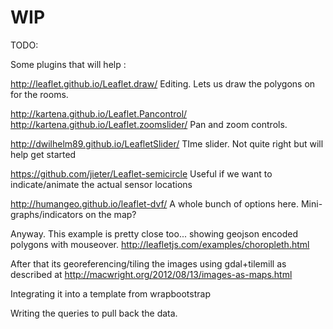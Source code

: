 WIP
===

TODO:

Some plugins that will help :

http://leaflet.github.io/Leaflet.draw/
Editing. Lets us draw the polygons on for the rooms.

http://kartena.github.io/Leaflet.Pancontrol/
http://kartena.github.io/Leaflet.zoomslider/
Pan and zoom controls.

http://dwilhelm89.github.io/LeafletSlider/
TIme slider. Not quite right but will help get started

https://github.com/jieter/Leaflet-semicircle
Useful if we want to indicate/animate the actual sensor locations

http://humangeo.github.io/leaflet-dvf/
A whole bunch of options here. Mini-graphs/indicators on the map?

Anyway. This example is pretty close too... showing geojson encoded polygons with mouseover.
http://leafletjs.com/examples/choropleth.html

After that its georeferencing/tiling the images using gdal+tilemill as described at
http://macwright.org/2012/08/13/images-as-maps.html

Integrating it into a template from wrapbootstrap

Writing the queries to pull back the data.

